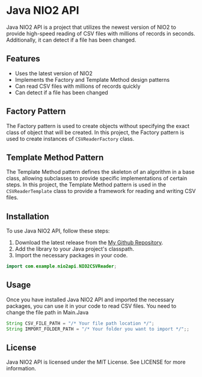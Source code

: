 # Java NIO2 API

Java NIO2 API is a project that utilizes the newest version of NIO2 to provide high-speed reading of CSV files with millions of records in seconds. Additionally, it can detect if a file has been changed.

## Features

- Uses the latest version of NIO2
- Implements the Factory and Template Method design patterns
- Can read CSV files with millions of records quickly
- Can detect if a file has been changed

## Factory Pattern
The Factory pattern is used to create objects without specifying the exact class of object that will be created. In this project, the Factory pattern is used to create instances of `CSVReaderFactory`   class.

## Template Method Pattern
The Template Method pattern defines the skeleton of an algorithm in a base class, allowing subclasses to provide specific implementations of certain steps. In this project, the Template Method pattern is used in the `CSVReaderTemplate` class to provide a framework for reading and writing CSV files.
## Installation

To use Java NIO2 API, follow these steps:

1. Download the latest release from the [My Github Repository](https://github.com/PhucNghi176/NIO2).
2. Add the library to your Java project's classpath.
3. Import the necessary packages in your code.

```java
import com.example.nio2api.NIO2CSVReader;
```

## Usage

Once you have installed Java NIO2 API and imported the necessary packages, you can use it in your code to read CSV files.
You need to change the file path in Main.Java
```java
String CSV_FILE_PATH = "/* Your file path location */";
String IMPORT_FOLDER_PATH = "/* Your folder you want to import */";;
```

## License

Java NIO2 API is licensed under the MIT License. See LICENSE for more information.
